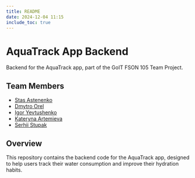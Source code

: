 ```yaml
---
title: README
date: 2024-12-04 11:15
include_toc: true
---
```


# AquaTrack App Backend

Backend for the AquaTrack app, part of the GoIT FSON 105 Team Project.

## Team Members
- [Stas Astenenko](https://github.com/StasAstenenko)
- [Dmytro Orel](https://github.com/Decembric)
- [Igor Yevtushenko](https://github.com/ii-777)
- [Kateryna Artemieva](https://github.com/KaterynaArtemieva)
- [Serhii Stupak](https://github.com/ITStupak)

## Overview
This repository contains the backend code for the AquaTrack app, designed to help users track their water consumption and improve their hydration habits.
